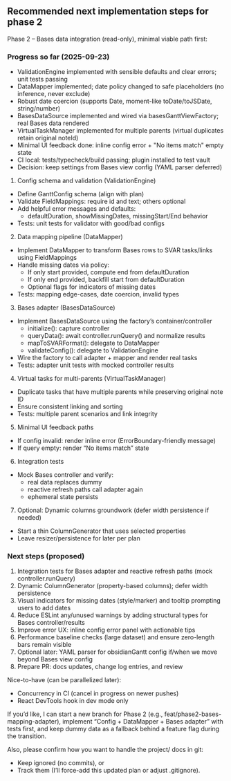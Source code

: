 ## Recommended next implementation steps for phase 2

Phase 2 – Bases data integration (read-only), minimal viable path first:

### Progress so far (2025-09-23)
- ValidationEngine implemented with sensible defaults and clear errors; unit tests passing
- DataMapper implemented; date policy changed to safe placeholders (no inference, never exclude)
- Robust date coercion (supports Date, moment-like toDate/toJSDate, string/number)
- BasesDataSource implemented and wired via basesGanttViewFactory; real Bases data rendered
- VirtualTaskManager implemented for multiple parents (virtual duplicates retain original noteId)
- Minimal UI feedback done: inline config error + "No items match" empty state
- CI local: tests/typecheck/build passing; plugin installed to test vault
- Decision: keep settings from Bases view config (YAML parser deferred)


1) Config schema and validation (ValidationEngine)
- Define GanttConfig schema (align with plan)
- Validate FieldMappings: require id and text; others optional
- Add helpful error messages and defaults:
  - defaultDuration, showMissingDates, missingStart/End behavior
- Tests: unit tests for validator with good/bad configs

2) Data mapping pipeline (DataMapper)
- Implement DataMapper to transform Bases rows to SVAR tasks/links using FieldMappings
- Handle missing dates via policy:
  - If only start provided, compute end from defaultDuration
  - If only end provided, backfill start from defaultDuration
  - Optional flags for indicators of missing dates
- Tests: mapping edge-cases, date coercion, invalid types

3) Bases adapter (BasesDataSource)
- Implement BasesDataSource using the factory’s container/controller
  - initialize(): capture controller
  - queryData(): await controller.runQuery() and normalize results
  - mapToSVARFormat(): delegate to DataMapper
  - validateConfig(): delegate to ValidationEngine
- Wire the factory to call adapter + mapper and render real tasks
- Tests: adapter unit tests with mocked controller results

4) Virtual tasks for multi-parents (VirtualTaskManager)
- Duplicate tasks that have multiple parents while preserving original note ID
- Ensure consistent linking and sorting
- Tests: multiple parent scenarios and link integrity

5) Minimal UI feedback paths
- If config invalid: render inline error (ErrorBoundary-friendly message)
- If query empty: render “No items match” state

6) Integration tests
- Mock Bases controller and verify:
  - real data replaces dummy
  - reactive refresh paths call adapter again
  - ephemeral state persists

7) Optional: Dynamic columns groundwork (defer width persistence if needed)
- Start a thin ColumnGenerator that uses selected properties
- Leave resizer/persistence for later per plan

### Next steps (proposed)
1) Integration tests for Bases adapter and reactive refresh paths (mock controller.runQuery)
2) Dynamic ColumnGenerator (property-based columns); defer width persistence
3) Visual indicators for missing dates (style/marker) and tooltip prompting users to add dates
4) Reduce ESLint any/unused warnings by adding structural types for Bases controller/results
5) Improve error UX: inline config error panel with actionable tips
6) Performance baseline checks (large dataset) and ensure zero-length bars remain visible
7) Optional later: YAML parser for obsidianGantt config if/when we move beyond Bases view config
8) Prepare PR: docs updates, change log entries, and review


Nice-to-have (can be parallelized later):
- Concurrency in CI (cancel in progress on newer pushes)
- React DevTools hook in dev mode only

If you’d like, I can start a new branch for Phase 2 (e.g., feat/phase2-bases-mapping-adapter), implement “Config + DataMapper + Bases adapter” with tests first, and keep dummy data as a fallback behind a feature flag during the transition.

Also, please confirm how you want to handle the project/ docs in git:
- Keep ignored (no commits), or
- Track them (I’ll force-add this updated plan or adjust .gitignore).
